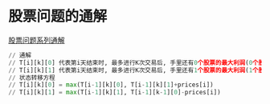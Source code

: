 # 股票问题的通解

[股票问题系列通解](https://leetcode-cn.com/circle/article/qiAgHn/)

```python
// 通解
// T[i][k][0] 代表第i天结束时, 最多进行K次交易后, 手里还有0个股票的最大利润(0个股票也即是卖出)
// T[i][k][1] 代表第i天结束时, 最多进行K次交易后, 手里还有1个股票的最大利润(1个股票也即是买入)
// 状态转移方程
// T[i][k][0] = max(T[i-1][k][0], T[i-1][k][1]+prices[i])
// T[i][k][1] = max(T[i-1][k][1], T[i-1][k-1][0]-prices[i])
```

